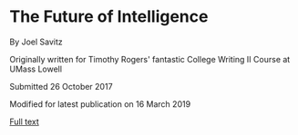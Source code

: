 # The Future of Intelligence
By Joel Savitz

Originally written for Timothy Rogers' fantastic College Writing II Course at UMass Lowell

Submitted 26 October 2017

Modified for latest publication on 16 March 2019

[Full text](the_future_of_intelligence.pdf)
